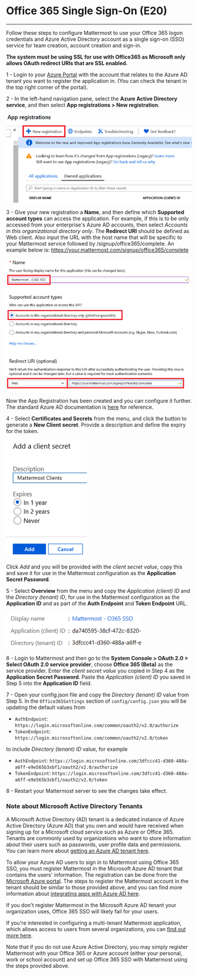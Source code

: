 # Office 365 Single Sign-On (E20)
___

Follow these steps to configure Mattermost to use your Office 365 logon credentials and Azure Active Directory account as a single sign-on (SSO) service for team creation, account creation and sign-in. 

**The system must be using SSL for use with Office365 as Microsoft only allows OAuth redirect URIs that are SSL enabled.** 

1 - Login to your [Azure Portal](https://portal.azure.com/) with the account that relates to the Azure AD tenant you want to register the application in. (You can check the tenant in the top right corner of the portal).

2 - In the left-hand navigation pane, select the **Azure Active Directory service**, and then select **App registrations > New registration**.

   ![AzureApp_NewRegistration.png](../../source/images/AzureApp_New_Registration.png)

3 - Give your new registration a **Name**, and then define which **Supported account types** can access the application. For example, if this is to be only accessed from your enterprise's Azure AD accounts, then select _Accounts in this organizational directory only_. The **Redirect URI** should be defined as Web client. Also input the URL with the host name that will be specific to your Mattermost service followed by /signup/office365/complete. An example below is: https://your.mattermost.com/signup/office365/complete

   ![AzureApp_SetupMenuv2.png](../../source/images/AzureApp_SetupMenuv2.png)

Now the App Registration has been created and you can configure it further. The standard Azure AD documentation is [here](https://docs.microsoft.com/en-gb/azure/active-directory/develop/quickstart-register-app) for reference.

4 - Select **Certificates and Secrets** from the menu, and click the button to generate a **New Client secret**. Provide a description and define the expiry for the token. 

   ![AzureApp_Client_Secret_Expiry.png](../../source/images/AzureApp_Client_Secret_Expiry.png)

Click _Add_ and you will be provided with the _client secret value_, copy this and save it for use in the Mattermost configuration as the **Application Secret Password**.

5 - Select **Overview** from the menu and copy the _Application (client) ID_ and the _Directory (tenant) ID_, for use in the Mattermost configuration as the **Application ID** and as part of the **Auth Endpoint** and **Token Endpoint** URL.

   ![AzureApp_App_Directory_IDsv2.png](../../source/images/AzureApp_App_Directory_IDsv2.png)

6 - Login to Mattermost and then go to the **System Console > OAuth 2.0 > Select OAuth 2.0 service provider**, choose **Office 365 (Beta)** as the service provider. Enter the _client secret value_ you copied in Step 4 as the **Application Secret Password**. Paste the _Application (client) ID_ you saved in Step 5 into the **Application ID** field. 

7 - Open your config.json file and copy the _Directory (tenant) ID_ value from Step 5. In the `Office365Settings` section of `config/config.json` you will be updating the default values from 
 - `AuthEndpoint`: `https://login.microsoftonline.com/common/oauth2/v2.0/authorize` 
 - `TokenEndpoint`: `https://login.microsoftonline.com/common/oauth2/v2.0/token` 
 
 to include _Directory (tenant) ID_ value, for example
 
 - `AuthEndpoint`: `https://login.microsoftonline.com/3dfccc41-d360-488a-a6ff-e9e565b3xbf1/oauth2/v2.0/authorize` 
 - `TokenEndpoint`: `https://login.microsoftonline.com/3dfcc41-d360-488a-a6ff-e9e565b3xbf1/oauth2/v2.0/token`

8 - Restart your Mattermost server to see the changes take effect.

### Note about Microsoft Active Directory Tenants

A Microsoft Active Directory (AD) tenant is a dedicated instance of Azure Active Directory (Azure AD) that you own and would have received when signing up for a Microsoft cloud service such as Azure or Office 365. Tenants are commonly used by organizations who want to store information about their users such as passwords, user profile data and permissions. You can learn more about [getting an Azure AD tenant here](https://docs.microsoft.com/en-us/azure/active-directory/active-directory-howto-tenant).

To allow your Azure AD users to sign in to Mattermost using Office 365 SSO, you must register Mattermost in the Microsoft Azure AD tenant that contains the users' information. The registration can be done from the [Microsoft Azure portal](https://manage.windowsazure.com/). The steps to register the Mattermost account in the tenant should be similar to those provided above, and you can find more information about [integrating apps with Azure AD here](https://azure.microsoft.com/en-us/documentation/articles/active-directory-integrating-applications/). 

If you don't register Mattermost in the Microsoft Azure AD tenant your organization uses, Office 365 SSO will likely fail for your users. 

If you're interested in configuring a multi-tenant Mattermost application, which allows access to users from several organizations, you can [find out more here](https://azure.microsoft.com/en-us/documentation/articles/active-directory-integrating-applications/#configuring-multi-tenant-applications).

Note that if you do not use Azure Active Directory, you may simply register Mattermost with your Office 365 or Azure account (either your personal, work or school account) and set up Office 365 SSO with Mattermost using the steps provided above.
